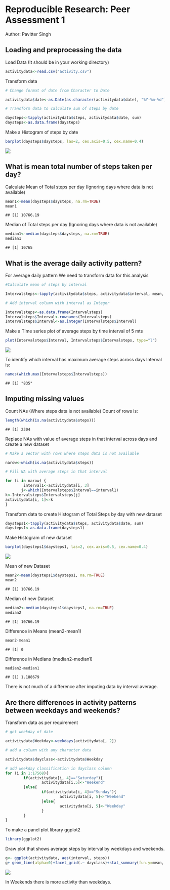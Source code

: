 # Reproducible Research: Peer Assessment 1



Author: Pavitter Singh

## Loading and preprocessing the data

Load Data (It should be in your working directory)


```r
activitydata<-read.csv("activity.csv")
```

Transform data

```r
# Change format of date from Character to Date

activitydata$date<-as.Date(as.character(activitydata$date), "%Y-%m-%d")

# Transform data to calculate sum of steps by date

daysteps<-tapply(activitydata$steps, activitydata$date, sum)
daysteps<-as.data.frame(daysteps)
```

Make a Histogram of steps by date


```r
barplot(daysteps$daysteps, las=2, cex.axis=0.5, cex.name=0.4)
```

![](./PA1_template_files/figure-html/unnamed-chunk-3-1.png) 

## What is mean total number of steps taken per day?

Calculate Mean of Total steps per day (Ignoring days where data is not available)


```r
mean1<-mean(daysteps$daysteps, na.rm=TRUE)
mean1
```

```
## [1] 10766.19
```

Median of Total steps per day (Ignoring days where data is not available)


```r
median1<-median(daysteps$daysteps, na.rm=TRUE)
median1
```

```
## [1] 10765
```



## What is the average daily activity pattern?

For average daily pattern We need to transform data for this analysis


```r
#Calculate mean of steps by interval

Intervalsteps<-tapply(activitydata$steps, activitydata$interval, mean, na.rm=TRUE)

# Add interval column with interval as Integer

Intervalsteps<-as.data.frame(Intervalsteps)
Intervalsteps$Interval<-rownames(Intervalsteps)
Intervalsteps$Interval<-as.integer(Intervalsteps$Interval)
```

Make a Time series plot of average steps by time interval of 5 mts


```r
plot(Intervalsteps$Interval, Intervalsteps$Intervalsteps, type="l")
```

![](./PA1_template_files/figure-html/unnamed-chunk-7-1.png) 

To identify which interval has maximum average steps across days
Interval is:

```r
names(which.max(Intervalsteps$Intervalsteps))
```

```
## [1] "835"
```


## Imputing missing values

Count NAs (Where steps data is not available)
Count of rows is:

```r
length(which(is.na(activitydata$steps)))
```

```
## [1] 2304
```

Replace NAs with value of average steps in that interval across days and create a new dataset


```r
# Make a vector with rows where steps data is not available

narow<-which(is.na(activitydata$steps))

# Fill NA with average steps in that interval

for (i in narow) {
        interval1<-activitydata[i, 3]
       j<-which(Intervalsteps$Interval==interval1)
k<-Intervalsteps$Intervalsteps[j]
activitydata[i, 1]<-k
}
```

Transform data to create Histogram of Total Steps by day with new dataset


```r
daysteps1<-tapply(activitydata$steps, activitydata$date, sum)
daysteps1<-as.data.frame(daysteps1)
```

Make Histogram of new dataset


```r
barplot(daysteps1$daysteps1, las=2, cex.axis=0.5, cex.name=0.4)
```

![](./PA1_template_files/figure-html/unnamed-chunk-12-1.png) 

Mean of new Dataset


```r
mean2<-mean(daysteps1$daysteps1, na.rm=TRUE)
mean2
```

```
## [1] 10766.19
```

Median of new Dataset


```r
median2<-median(daysteps1$daysteps1, na.rm=TRUE)
median2
```

```
## [1] 10766.19
```

Difference in Means (mean2-mean1)

```r
mean2-mean1
```

```
## [1] 0
```

Difference in Medians (median2-median1)

```r
median2-median1
```

```
## [1] 1.188679
```

There is not much of a difference after imputing data by interval average.


## Are there differences in activity patterns between weekdays and weekends?

Transform data as per requirement

```r
# get weekday of date

activitydata$Weekday<-weekdays(activitydata[, 2])

# add a column with any character data

activitydata$dayclass<-activitydata$Weekday

# add weekday classification in dayclass column
for (i in 1:17568){
        if(activitydata[i, 4]=="Saturday"){
                activitydata[i,5]<-"Weekend"
        }else{
                if(activitydata[i, 4]=="Sunday"){
                        activitydata[i, 5]<-"Weekend"
                }else{
                        activitydata[i, 5]<-"Weekday"
                }
        }
}
```

To make a panel plot library ggplot2

```r
library(ggplot2)
```

Draw plot that shows average steps by interval by weekdays and weekends.


```r
g<- ggplot(activitydata, aes(interval, steps))
g+ geom_line(alpha=0)+facet_grid(.~ dayclass)+stat_summary(fun.y=mean, fun.ymin=min, fun.ymax=max, col="red", geom="line")
```

![](./PA1_template_files/figure-html/unnamed-chunk-19-1.png) 

In Weekends there is more activity than weekdays.
